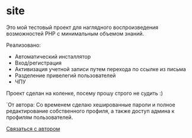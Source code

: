 # site

Это мой тестовый проект для наглядного воспроизведения возможностей PHP с минимальным объемом знаний.

Реализовано:
* Автоматический инсталлятор
* Вход/регистрация
* Активизация учетной записи путем перехода по ссылке из письма
* Разделение привелегий пользователей
* ЧПУ

Проект сделан на коленке, посему прошу строго не судить :)

`От автора:
Со временем сделаю хешированные пароли и полное редактирование собственного профиля, а также доступ админа к профилям пользователей.

[Связаться с автором](mailto:info@blanet.ru?subject=Ответ%20с%20GitHub&body=Проект%20SITE)
